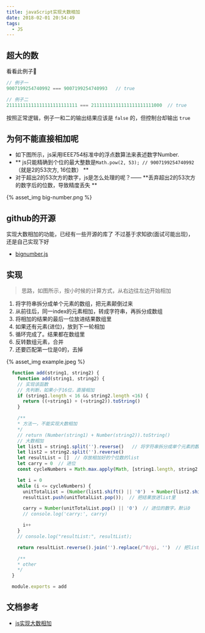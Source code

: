```yaml
---
title: javaScript实现大数相加
date: 2018-02-01 20:54:49
tags:
  - JS
---
```



## 超大的数

看看此例子🌰
```js
// 例子一
9007199254740992 === 9007199254740993   // true

// 例子二
21111111111111111111111111 === 21111111111111111111111000  // true
```
按照正常逻辑，例子一和二的输出结果应该是 `false` 的，但控制台却输出 `true`

<!-- more -->

## 为何不能直接相加呢

- 如下图所示，js采用IEEE754标准中的浮点数算法来表述数字Number.
- ** js只能精确到个位的最大整数是`Math.pow(2, 53); // 9007199254740992`（就是2的53次方, 16位数） **
- 对于超出2的53次方的数字，js是怎么处理的呢？—— **丢弃超出2的53次方的数字后的位数，导致精度丢失 **

<div style="width: 600px">
  {% asset_img big-number.png %}
</div>

## github的开源

实现大数相加的功能，已经有一些开源的库了
不过基于求知欲(面试可能出现)，还是自己实现下好
- [bignumber.js](https://github.com/MikeMcl/bignumber.js)

## 实现

>  思路，如图所示，按小时候的计算方式，从右边往左边开始相加
  1. 将字符串拆分成单个元素的数组，把元素颠倒过来
  2. 从前往后，同一index的元素相加，转成字符串，再拆分成数组
  3. 将相加的结果的最后一位放进结果数组里
  4. 如果还有元素(进位)，放到下一轮相加
  5. 循环完成了。结果都在数组里
  6. 反转数组元素，合并
  7. 还要匹配第一位是0的，去掉

<div style="width: 600px">
  {% asset_img example.jpeg %}
</div>

```js
  function add(string1, string2) {
    function add(string1, string2) {
    // 实现该函数
    // 先判断，如果小于16位，直接相加
    if (string1.length < 16 && string2.length <16) {
      return ((+string1) + (+string2)).toString()
    }

    /**
    * 方法一，不能实现大数相加
    */
    // return (Number(string1) + Number(string2)).toString()
    // 大数相加
    let list1 = string1.split('').reverse()   // 将字符串拆分成单个元素的数组，把元素颠倒过来
    let list2 = string2.split('').reverse()
    let resultList = []  // 存放相加好的个位数的list
    let carry = 0  // 进位
    const cycleNumbers = Math.max.apply(Math, [string1.length, string2.length])  // 相加的次数

    let i = 0
    while (i <= cycleNumbers) {
      unitTotalList = (Number(list1.shift() || '0')  + Number(list2.shift() || '0') + carry).toString().split('')  // 个位数相加
      resultList.push(unitTotalList.pop());  // 把结果放进list里

      carry = Number(unitTotalList.pop() || '0')  // 进位的数字。默认0
      // console.log('carry:', carry)

      i++
    }
    // console.log("resultList:", resultList);

    return resultList.reverse().join('').replace(/^0/gi, '')  // 把list颠倒过来，合并。如果最大的个位数是0，丢弃

    /**
    * other
    */
  }

  module.exports = add

```

## 文档参考

- [js实现大数相加](http://www.plqblog.com/views/article.php?id=29)
